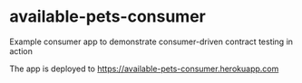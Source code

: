 # available-pets-consumer
Example consumer app to demonstrate consumer-driven contract testing in action

The app is deployed to https://available-pets-consumer.herokuapp.com
